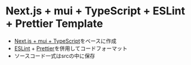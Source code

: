 # Next.js + mui + TypeScript + ESLint + Prettier Template

- [Next.js + mui + TypeScript](https://github.com/mui-org/material-ui/tree/master/examples/nextjs-with-typescript)をベースに作成
- [ESLint](https://eslint.org/) + [Prettier](https://prettier.io/)を併用してコードフォーマット
- ソースコード一式はsrcの中に保存


